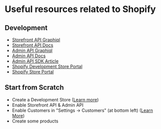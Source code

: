 # Useful resources related to Shopify

## Development

- [Storefront API Graphiql](https://shopify.dev/custom-storefronts/tools/graphiql-storefront-api)
- [Storefront API Docs](https://shopify.dev/api/storefront#top)
- [Admin API Graphiql](https://shopify.dev/apps/tools/graphiql-admin-api)
- [Admin API Docs](https://shopify.dev/api/admin-graphql#top)
- [Admin API SDK Article](https://rsirokov.medium.com/shopify-app-online-and-offline-access-modes-8a8c5ecd928b)
- [Shopify Development Store Portal](https://partners.shopify.com/current/stores)
- [Shopify Store Portal](https://accounts.shopify.com/store-login)

## Start from Scratch

- Create a Development Store ([Learn more](https://help.shopify.com/en/partners/dashboard/managing-stores/development-stores))
- Enable Storefront API & Admin API
- Enable Customers in "Settings -> Customers" (at bottom left) ([Learn More](https://heliumdev.com/blog/shopify-enable-customer-accounts))
- Create some products
